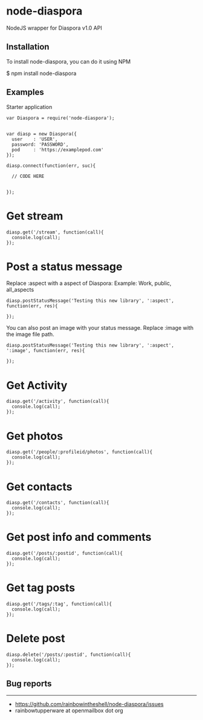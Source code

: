 # node-diaspora
NodeJS wrapper for Diaspora v1.0 API

## Installation

To install node-diaspora, you can do it using NPM

  $ npm install node-diaspora

## Examples


Starter application

```
var Diaspora = require('node-diaspora');


var diasp = new Diaspora({
  user    : 'USER',
  password: 'PASSWORD',
  pod     : 'https://examplepod.com'
});

diasp.connect(function(err, suc){

  // CODE HERE


});

```

# Get stream

```
diasp.get('/stream', function(call){
  console.log(call);
});
```

# Post a status message
Replace :aspect with a aspect of Diaspora: Example: Work, public, all_aspects

```
diasp.postStatusMessage('Testing this new library', ':aspect', function(err, res){

});
```

You can also post an image with your status message.
Replace :image with the image file path.

```
diasp.postStatusMessage('Testing this new library', ':aspect', ':image', function(err, res){

});
```


# Get Activity

```
diasp.get('/activity', function(call){
  console.log(call);
});
```

# Get photos

```
diasp.get('/people/:profileid/photos', function(call){
  console.log(call);
});
```

# Get contacts

```
diasp.get('/contacts', function(call){
  console.log(call);
});
```

# Get post info and comments

```
diasp.get('/posts/:postid', function(call){
  console.log(call);
});
```

# Get tag posts

```
diasp.get('/tags/:tag', function(call){
  console.log(call);
});
```


# Delete post

```
diasp.delete('/posts/:postid', function(call){
  console.log(call);
});
```

## Bug reports
---

  * https://github.com/rainbowintheshell/node-diaspora/issues
  * rainbowtupperware at openmailbox dot org
